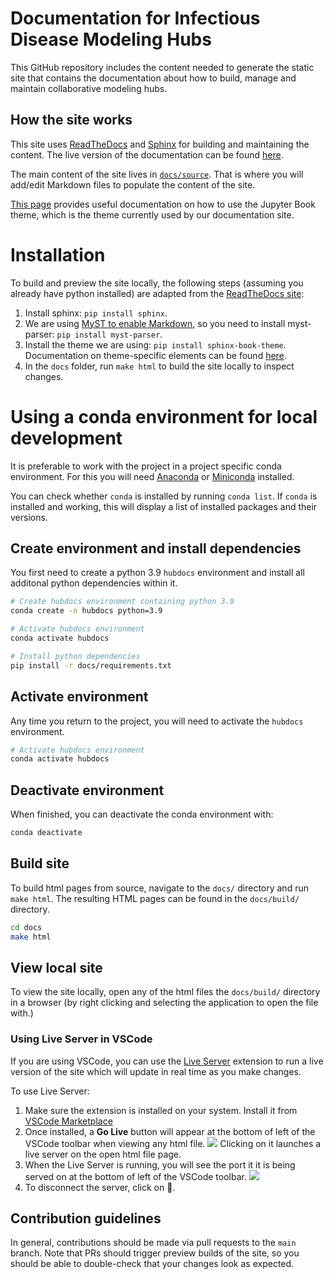 # Documentation for Infectious Disease Modeling Hubs

This GitHub repository includes the content needed to generate the static site 
that contains the documentation about how to build, manage and maintain 
collaborative modeling hubs.

## How the site works

This site uses [ReadTheDocs](https://readthedocs.org/) and
[Sphinx](https://www.sphinx-doc.org/en/master/index.html) for building and 
maintaining the content. The live version of the documentation can be found
[here](https://hubdocs.readthedocs.io/).

The main content of the site lives in [`docs/source`](docs/source/). That is 
where you will add/edit Markdown files to populate the content of the site.

[This page](https://jupyterbook.org/en/stable/intro.html) provides useful documentation on how to use the Jupyter Book theme, which is the theme currently used by our documentation site.

# Installation 

To build and preview the site locally, the following steps 
(assuming you already have python installed) are adapted from the 
[ReadTheDocs site](https://docs.readthedocs.io/en/stable/intro/getting-started-with-sphinx.html):

1. Install sphinx: `pip install sphinx`.
2. We are using [MyST to enable Markdown](https://github.com/executablebooks/MyST-Parser/edit/master/docs/syntax/syntax.md), 
so you need to install myst-parser: `pip install myst-parser`.
3. Install the theme we are using: `pip install sphinx-book-theme`. Documentation on theme-specific elements can be found [here](https://sphinx-book-theme.readthedocs.io/en/stable/index.html).
4. In the `docs` folder, run `make html` to build the site locally to inspect changes.


# Using a conda environment for local development

It is preferable to work with the project in a project specific conda environment. For this you will need [Anaconda](https://www.anaconda.com/) or [Miniconda](https://docs.conda.io/en/latest/miniconda.html) installed.

You can check whether `conda` is installed by running `conda list`.  If `conda` is installed and working, this will display a list of installed packages and their versions.

## Create environment and install dependencies

You first need to create a python 3.9  `hubdocs` environment and install all additonal python dependencies within it.

```bash
# Create hubdocs environment containing python 3.9
conda create -n hubdocs python=3.9

# Activate hubdocs environment
conda activate hubdocs

# Install python dependencies
pip install -r docs/requirements.txt
```

## Activate environment

Any time you return to the project, you will need to activate the `hubdocs` environment.

```bash
# Activate hubdocs environment
conda activate hubdocs
```

## Deactivate environment

When finished, you can deactivate the conda environment with:

```bash
conda deactivate
```

## Build site

To build html pages from source, navigate to the `docs/` directory and run `make html`. 
The resulting HTML pages can be found in the `docs/build/` directory.

```bash
cd docs
make html
```

## View local site

To view the site locally, open any of the html files the `docs/build/` directory in a browser (by right clicking and selecting the application to open the file with.)

### Using Live Server in VSCode

If you are using VSCode, you can use the [Live Server](https://marketplace.visualstudio.com/items?itemName=ritwickdey.LiveServer) extension to run a live version of the site which will update in real time as you make changes.

To use Live Server:
1. Make sure the extension is installed on your system. Install it from [VSCode Marketplace](https://marketplace.visualstudio.com/items?itemName=ritwickdey.LiveServer)
2. Once installed, a **Go Live** button will appear at the bottom of left of the VSCode toolbar when viewing any html file. ![](https://user-images.githubusercontent.com/5583057/203735663-f6b1954d-db0a-444b-8d75-643d04a98946.png) Clicking on it launches a live server on the open html file page.
3. When the Live Server is running, you will see the port it it is being served on at the bottom of left of the VSCode toolbar. ![](https://user-images.githubusercontent.com/5583057/203736634-5a3a398d-7067-4962-a457-f7db35e2244c.png) 
4. To disconnect the server, click on :no_entry_sign:.




## Contribution guidelines
In general, contributions should be made via pull requests to the `main` branch. 
Note that PRs should trigger preview builds of the site, so you should be able
to double-check that your changes look as expected.
